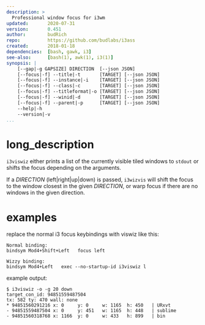 ```yaml
---
description: >
  Professional window focus for i3wm
updated:       2020-07-31
version:       0.451
author:        budRich
repo:          https://github.com/budlabs/i3ass
created:       2018-01-18
dependencies:  [bash, gawk, i3]
see-also:      [bash(1), awk(1), i3(1)]
synopsis: |
    [--gap|-g GAPSIZE] DIRECTION  [--json JSON]
    [--focus|-f] --title|-t       [TARGET] [--json JSON]
    [--focus|-f] --instance|-i    [TARGET] [--json JSON]
    [--focus|-f] --class|-c       [TARGET] [--json JSON]
    [--focus|-f] --titleformat|-o [TARGET] [--json JSON]
    [--focus|-f] --winid|-d       [TARGET] [--json JSON]
    [--focus|-f] --parent|-p      [TARGET] [--json JSON]
    --help|-h
    --version|-v
...
```


# long_description

`i3viswiz` either prints a list of the currently visible tiled windows to `stdout` or shifts the focus depending on the arguments.  

If a *DIRECTION* (left|right|up|down) is passed, `i3wizvis` will shift the focus to the window closest in the given *DIRECTION*, or warp focus if there are no windows in the given direction.  

# examples

replace the normal i3 focus keybindings with viswiz like this:  
``` text
Normal binding:
bindsym Mod4+Shift+Left   focus left

Wizzy binding:
bindsym Mod4+Left   exec --no-startup-id i3viswiz l 
```

example output:  
``` text
$ i3viswiz -o -g 20 down
target_con_id: 94851559487504
tx: 582 ty: 470 wall: none
* 94851560291216 x: 0     y: 0     w: 1165  h: 450   | URxvt
- 94851559487504 x: 0     y: 451   w: 1165  h: 448   | sublime
- 94851560318768 x: 1166  y: 0     w: 433   h: 899   | bin
```


